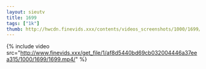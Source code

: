 ```yaml
--- 
layout: sieutv
title: 1699
tags: ["1k"]
thumb: http://hwcdn.finevids.xxx/contents/videos_screenshots/1000/1699/preview.mp4.jpg
---
```

{% include video src="http://www.finevids.xxx/get_file/1/af8d5440bd69cb032004446a37eea315/1000/1699/1699.mp4/" %} 
